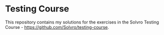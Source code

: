# Testing Course

This repository contains my solutions for the exercises in the Solvro Testing Course - <https://github.com/Solvro/testing-course>.

